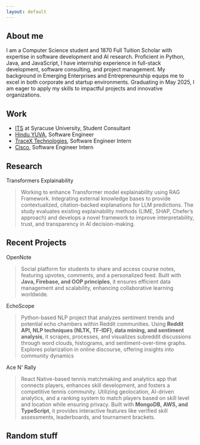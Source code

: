 ```yaml
---
layout: default
---
```



## About me
I am a Computer Science student and 1870 Full Tuition Scholar with expertise in software development and AI research. Proficient in Python, Java, and JavaScript, I have internship experience in full-stack development, software consulting, and project management. My background in Emerging Enterprises and Entrepreneurship equips me to excel in both corporate and startup environments. Graduating in May 2025, I am eager to apply my skills to impactful projects and innovative organizations.

<!-- * Studying Computer Science & Entrepreneurship at Syracuse University -->


## Work
* <a href="https://its.syr.edu" target="_blank">ITS</a> at Syracuse University, Student Consultant
* <a href="https://www.hinduyuva.org">Hindu YUVA</a>, Software Engineer
* <a href="https://www.linkedin.com/company/tracextech/" target="_blank">TraceX Technologies</a>, Software Engineer Intern
* <a href="https://www.linkedin.com/company/cisco/" target="_blank">Cisco</a>, Software Engineer Intern

## Research
Transformers Explainability
>Working to enhance Transformer model explainability using RAG Framework. Integrating external knowledge bases to provide contextualized, citation-backed explanations for LLM predictions. The study evaluates existing explainability methods (LIME, SHAP, Chefer’s approach) and develops a novel framework to improve interpretability, trust, and transparency in AI decision-making.



## Recent Projects 
OpenNote <a href="http://example.com/" target="_blank"><i class="fa-brands fa-github"></i></a>

> Social platform for students to share and access course notes, featuring upvotes, comments, and a personalized feed. Built with **Java, Firebase, and OOP principles**, it ensures efficient data management and scalability, enhancing collaborative learning worldwide.

EchoScope <a href="https://github.com/krutartha/RedditNLP" target="_blank"><i class="fa-brands fa-github"></i></a>

> Python-based NLP project that analyzes sentiment trends and potential echo chambers within Reddit communities. Using **Reddit API, NLP techniques (NLTK, TF-IDF), data mining, and sentiment analysis**, it scrapes, processes, and visualizes subreddit discussions through word clouds, histograms, and sentiment-over-time graphs. Explores polarization in online discourse, offering insights into community dynamics

Ace N' Rally <a href="https://github.com/krutartha/Ace-N-Rally" target="_blank"><i class="fa-brands fa-github"></i></a>
>React Native-based tennis matchmaking and analytics app that connects players, enhances skill development, and fosters a competitive tennis community. Utilizing geolocation, AI-driven analytics, and a ranking system to match players based on skill level and location while ensuring privacy. Built with **MongoDB, AWS, and TypeScript**, it provides interactive features like verified skill assessments, leaderboards, and tournament brackets.


## Random stuff
